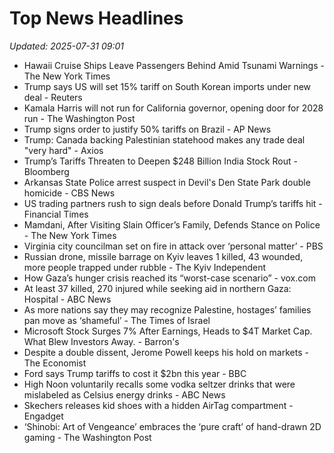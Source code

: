 # Top News Headlines

_Updated: 2025-07-31 09:01_

- Hawaii Cruise Ships Leave Passengers Behind Amid Tsunami Warnings - The New York Times
- Trump says US will set 15% tariff on South Korean imports under new deal - Reuters
- Kamala Harris will not run for California governor, opening door for 2028 run - The Washington Post
- Trump signs order to justify 50% tariffs on Brazil - AP News
- Trump: Canada backing Palestinian statehood makes any trade deal "very hard" - Axios
- Trump’s Tariffs Threaten to Deepen $248 Billion India Stock Rout - Bloomberg
- Arkansas State Police arrest suspect in Devil's Den State Park double homicide - CBS News
- US trading partners rush to sign deals before Donald Trump’s tariffs hit - Financial Times
- Mamdani, After Visiting Slain Officer’s Family, Defends Stance on Police - The New York Times
- Virginia city councilman set on fire in attack over ‘personal matter’ - PBS
- Russian drone, missile barrage on Kyiv leaves 1 killed, 43 wounded, more people trapped under rubble - The Kyiv Independent
- How Gaza’s hunger crisis reached its “worst-case scenario” - vox.com
- At least 37 killed, 270 injured while seeking aid in northern Gaza: Hospital - ABC News
- As more nations say they may recognize Palestine, hostages’ families pan move as ‘shameful’ - The Times of Israel
- Microsoft Stock Surges 7% After Earnings, Heads to $4T Market Cap. What Blew Investors Away. - Barron's
- Despite a double dissent, Jerome Powell keeps his hold on markets - The Economist
- Ford says Trump tariffs to cost it $2bn this year - BBC
- High Noon voluntarily recalls some vodka seltzer drinks that were mislabeled as Celsius energy drinks - ABC News
- Skechers releases kid shoes with a hidden AirTag compartment - Engadget
- ‘Shinobi: Art of Vengeance’ embraces the ‘pure craft’ of hand-drawn 2D gaming - The Washington Post
